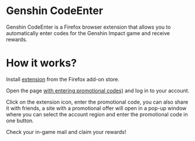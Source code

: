 # Genshin CodeEnter
Genshin CodeEnter is a Firefox browser extension that allows you to automatically enter codes for the Genshin Impact game and receive rewards.

# How it works?
Install [extension](https://addons.mozilla.org/firefox/addon/genshin-codeenter/) from the Firefox add-on store.

Open the page [with entering promotional codes)](https://genshin.hoyoverse.com/gift) and log in to your account.

Click on the extension icon, enter the promotional code, you can also share it with friends, a site with a promotional offer will open in a pop-up window where you can select the account region and enter the promotional code in one button.

Check your in-game mail and claim your rewards!
